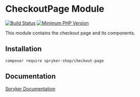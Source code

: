 # CheckoutPage Module
[![Build Status](https://travis-ci.org/spryker-shop/checkout-page.svg)](https://travis-ci.org/spryker-shop/checkout-page)
[![Minimum PHP Version](https://img.shields.io/badge/php-%3E%3D%207.3-8892BF.svg)](https://php.net/)

This module contains the checkout page and its components.

## Installation

```
composer require spryker-shop/checkout-page
```

## Documentation

[Spryker Documentation](https://academy.spryker.com)
